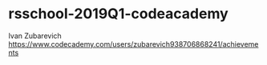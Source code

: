 # rsschool-2019Q1-codeacademy
Ivan Zubarevich
https://www.codecademy.com/users/zubarevich938706868241/achievements
